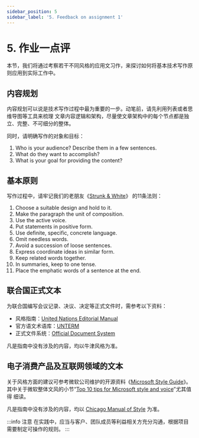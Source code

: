 ```yaml
---
sidebar_position: 5
sidebar_label: '5. Feedback on assignment 1'
---
```


# 5. 作业一点评

本节，我们将通过考察若干不同风格的应用文习作，来探讨如何将基本技术写作原则应用到实际工作中。

## 内容规划

内容规划可以说是技术写作过程中最为重要的一步。动笔前，请先利用列表或者思维导图等工具来梳理
文章内容逻辑和架构，尽量使文章架构中的每个节点都是独立、完整、不可细分的整体。

同时，请明确写作的对象和目标：

1. Who is your audience? Describe them in a few sentences.
2. What do they want to accomplish?
3. What is your goal for providing the content?

## 基本原则

写作过程中，请牢记我们的老朋友《[Strunk & White](common-styles/strunk-and-white)》
的11条法则：

1. Choose a suitable design and hold to it.
2. Make the paragraph the unit of composition.
3. Use the active voice.
4. Put statements in positive form.
5. Use definite, specific, concrete language.
6. Omit needless words.
7. Avoid a succession of loose sentences.
8. Express coordinate ideas in similar form.
9. Keep related words together.
10. In summaries, keep to one tense.
11. Place the emphatic words of a sentence at the end.

## 联合国正式文本

为联合国编写会议记录、决议、决定等正式文件时，需参考以下资料：

- 风格指南：[United Nations Editorial Manual][1]
- 官方语文术语库：[UNTERM][2]
- 正式文件系统：[Official Document System][3]

凡是指南中没有涉及的内容，均以牛津风格为准。

## 电子消费产品及互联网领域的文本

关于风格方面的建议可参考微软公司维护的开源资料《[Microsoft Style Guide][4]》。
其中关于微软整体文风的小节“[Top 10 tips for Microsoft style and voice][5]”尤其值得
细读。

凡是指南中没有涉及的内容，均以 [Chicago Manual of Style][6] 为准。

:::info 注意
在实践中，应当与客户、团队成员等利益相关方充分沟通，根据项目需要制定可操作的规则。
:::

[1]: https://www.un.org/dgacm/en/content/editorial-manual
[2]: https://unterm.un.org
[3]: https://documents.un.org/prod/ods.nsf/home.xsp
[4]: https://docs.microsoft.com/en-us/style-guide/welcome/
[5]: https://docs.microsoft.com/en-us/style-guide/top-10-tips-style-voice
[6]: https://www.chicagomanualofstyle.org
